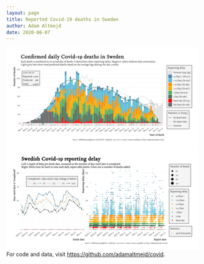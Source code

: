 ```yaml
---
layout: page
title: Reported Covid-19 deaths in Sweden
author: Adam Altmejd
date: 2020-06-07
---
```


![Graph of Swedish Covid-19 deaths with reporting delay.](deaths_lag_sweden_2020-06-07.png "Swedish Covid-19 deaths.")
![Graph of Swedish Covid-19 reporting delay in daily deaths.](lag_trend_sweden_2020-06-07.png "Trend in Swedish Covid-19 mortality reporting delay.")
For code and data, visit <https://github.com/adamaltmejd/covid>.
